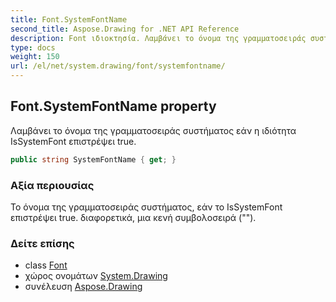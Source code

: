 ```yaml
---
title: Font.SystemFontName
second_title: Aspose.Drawing for .NET API Reference
description: Font ιδιοκτησία. Λαμβάνει το όνομα της γραμματοσειράς συστήματος εάν η ιδιότητα IsSystemFont επιστρέψει true.
type: docs
weight: 150
url: /el/net/system.drawing/font/systemfontname/
---
```

## Font.SystemFontName property

Λαμβάνει το όνομα της γραμματοσειράς συστήματος εάν η ιδιότητα IsSystemFont επιστρέψει true.

```csharp
public string SystemFontName { get; }
```

### Αξία περιουσίας

Το όνομα της γραμματοσειράς συστήματος, εάν το IsSystemFont επιστρέψει true. διαφορετικά, μια κενή συμβολοσειρά ("").

### Δείτε επίσης

* class [Font](../)
* χώρος ονομάτων [System.Drawing](../../font/)
* συνέλευση [Aspose.Drawing](../../../)


